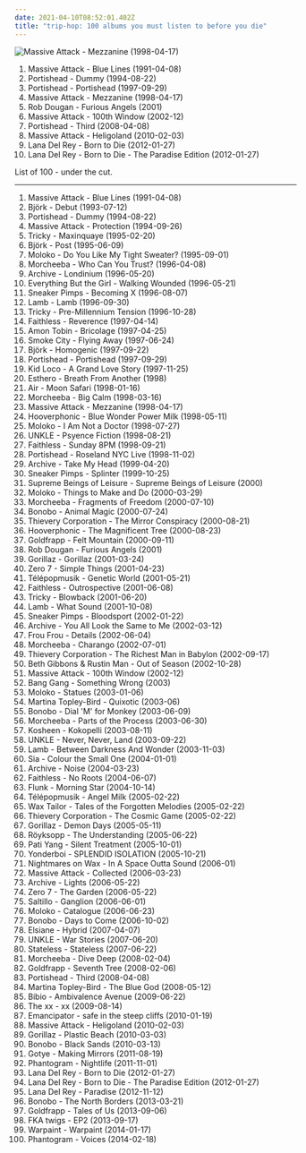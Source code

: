 ```yaml
---
date: 2021-04-10T08:52:01.402Z
title: "trip-hop: 100 albums you must listen to before you die"
---
```

![Massive Attack - Mezzanine (1998-04-17)](http://coverartarchive.org/release/ca5504e8-71e0-4718-bfe5-a23bd98bc63b/2461165502-500.jpg "Massive Attack - Mezzanine (1998-04-17)")
<ol class="albums">
<li data-cover="http://coverartarchive.org/release/9a27363a-f565-33a3-bb1c-c55b5d24db84/2461231103-500.jpg" data-tags="trip-hop" role="button">Massive Attack - Blue Lines (1991-04-08)</li>
<li data-cover="http://coverartarchive.org/release/87888070-1b25-4830-aebc-dee490058b74/2550628489-500.jpg" data-tags="trip-hop" role="button">Portishead - Dummy (1994-08-22)</li>
<li data-cover="http://coverartarchive.org/release/1949ef16-3494-4e8d-8063-6dd230a46748/21019193322-500.jpg" data-tags="trip-hop" role="button">Portishead - Portishead (1997-09-29)</li>
<li data-cover="http://coverartarchive.org/release/ca5504e8-71e0-4718-bfe5-a23bd98bc63b/2461165502-500.jpg" data-tags="trip-hop" role="button">Massive Attack - Mezzanine (1998-04-17)</li>
<li data-cover="https://img.discogs.com/isniMsRL2XRq3oPsM1fVA2xo7Vk=/fit-in/600x601/filters:strip_icc():format(jpeg):mode_rgb():quality(90)/discogs-images/R-65770-1454768663-3762.jpeg.jpg" data-tags="electronic, trip-hop" role="button">Rob Dougan - Furious Angels (2001)</li>
<li data-cover="http://coverartarchive.org/release/715db53a-e261-3ea1-af6d-f502201a3549/3490018723-500.jpg" data-tags="trip-hop" role="button">Massive Attack - 100th Window (2002-12)</li>
<li data-cover="https://img.discogs.com/TpNNXxoWE3RgXVV8X0NzByleZVg=/fit-in/600x580/filters:strip_icc():format(jpeg):mode_rgb():quality(90)/discogs-images/R-1402425-1279007160.jpeg.jpg" data-tags="trip-hop" role="button">Portishead - Third (2008-04-08)</li>
<li data-cover="http://coverartarchive.org/release/c5646767-1459-424e-8fc9-798e6932d4dd/1235399189-500.jpg" data-tags="trip-hop" role="button">Massive Attack - Heligoland (2010-02-03)</li>
<li data-cover="http://coverartarchive.org/release/c98842dc-f272-4716-b59e-0b706e844836/28024609400-500.jpg" data-tags="baroque pop, trip-hop, alternative" role="button">Lana Del Rey - Born to Die (2012-01-27)</li>
<li data-cover="http://coverartarchive.org/release/d2ee5e04-e4f2-4c1e-92f1-89723aa51370/28023085962-500.jpg" data-tags="baroque pop, trip hop, dream pop, trip-hop, indie pop, female vocalists" role="button">Lana Del Rey - Born to Die - The Paradise Edition (2012-01-27)</li>
</ol>
List of 100 - under the cut.
<!-- more -->

_________________

<ol class="albums">
<li data-cover="http://coverartarchive.org/release/9a27363a-f565-33a3-bb1c-c55b5d24db84/2461231103-500.jpg" data-tags="trip-hop" role="button">
Massive Attack - Blue Lines (1991-04-08)
</li>
<li data-cover="http://coverartarchive.org/release/3945b500-1e03-3060-89a2-82b0938d8397/23040661690-500.jpg" data-tags="electronic, alternative" role="button">
Björk - Debut (1993-07-12)
</li>
<li data-cover="http://coverartarchive.org/release/87888070-1b25-4830-aebc-dee490058b74/2550628489-500.jpg" data-tags="trip-hop" role="button">
Portishead - Dummy (1994-08-22)
</li>
<li data-cover="https://img.discogs.com/bx-RVYzAV6uo5wGyRvpaBLNhM3Y=/fit-in/600x594/filters:strip_icc():format(jpeg):mode_rgb():quality(90)/discogs-images/R-2290435-1562913784-7220.jpeg.jpg" data-tags="trip-hop" role="button">
Massive Attack - Protection (1994-09-26)
</li>
<li data-cover="http://coverartarchive.org/release/a2780fb0-8280-3b8e-9159-81613d63f71d/1936069114-500.jpg" data-tags="trip-hop" role="button">
Tricky - Maxinquaye (1995-02-20)
</li>
<li data-cover="https://img.discogs.com/c79jKT7D51ChaH4zgcVBMAbjRGg=/fit-in/600x538/filters:strip_icc():format(jpeg):mode_rgb():quality(90)/discogs-images/R-1410907-1281931688.jpeg.jpg" data-tags="electronic, alternative" role="button">
Björk - Post (1995-06-09)
</li>
<li data-cover="https://img.discogs.com/P1aDkYbPs3UCngSPoP-eOqSMKeQ=/fit-in/600x589/filters:strip_icc():format(jpeg):mode_rgb():quality(90)/discogs-images/R-11221028-1512156805-2715.gif.jpg" data-tags="trip-hop, electronic" role="button">
Moloko - Do You Like My Tight Sweater? (1995-09-01)
</li>
<li data-cover="http://coverartarchive.org/release/9db51cd6-38f6-3b42-8ad5-559963d68f35/4221404915-500.jpg" data-tags="trip-hop" role="button">
Morcheeba - Who Can You Trust? (1996-04-08)
</li>
<li data-cover="http://coverartarchive.org/release/92170779-0baf-31f4-930d-8213c7462eac/3435477482-500.jpg" data-tags="trip-hop" role="button">
Archive - Londinium (1996-05-20)
</li>
<li data-cover="http://coverartarchive.org/release/2bb1f14a-893d-3392-839e-79838118213c/6557357686-500.jpg" data-tags="trip-hop, electronic, 90s" role="button">
Everything But the Girl - Walking Wounded (1996-05-21)
</li>
<li data-cover="http://coverartarchive.org/release/35d9659d-b728-3241-a9d9-c454b71bcff3/14779102078-500.jpg" data-tags="trip-hop" role="button">
Sneaker Pimps - Becoming X (1996-08-07)
</li>
<li data-cover="http://coverartarchive.org/release/4172b52f-6e74-4182-a101-7eac30f3bf55/2542250052-500.jpg" data-tags="trip-hop" role="button">
Lamb - Lamb (1996-09-30)
</li>
<li data-cover="http://coverartarchive.org/release/4b994ee5-38c4-4fab-bc77-83fd172a3807/4890594100-500.jpg" data-tags="trip-hop" role="button">
Tricky - Pre-Millennium Tension (1996-10-28)
</li>
<li data-cover="https://img.discogs.com/_9l6Fr6Fj84deZKo7mrWWtHQA_4=/fit-in/600x600/filters:strip_icc():format(jpeg):mode_rgb():quality(90)/discogs-images/R-1689740-1294259278.jpeg.jpg" data-tags="electronic, trip-hop" role="button">
Faithless - Reverence (1997-04-14)
</li>
<li data-cover="http://coverartarchive.org/release/a40f6fe9-aa33-45e6-a488-f49b50294c58/28455858121-500.jpg" data-tags="electronic" role="button">
Amon Tobin - Bricolage (1997-04-25)
</li>
<li data-cover="http://coverartarchive.org/release/a80dbd7d-3841-4d87-acda-58b53eb47028/5969394312-500.jpg" data-tags="chillout, trip-hop, downtempo" role="button">
Smoke City - Flying Away (1997-06-24)
</li>
<li data-cover="http://coverartarchive.org/release/7a2ad97a-55e9-48a4-953b-45ddc10f7f0f/3778603775-500.jpg" data-tags="electronic, alternative" role="button">
Björk - Homogenic (1997-09-22)
</li>
<li data-cover="http://coverartarchive.org/release/1949ef16-3494-4e8d-8063-6dd230a46748/21019193322-500.jpg" data-tags="trip-hop" role="button">
Portishead - Portishead (1997-09-29)
</li>
<li data-cover="http://coverartarchive.org/release/c81ded29-9054-4c15-9e6c-72a12cc41ea1/17720852193-500.jpg" data-tags="downtempo, chillout, trip-hop" role="button">
Kid Loco - A Grand Love Story (1997-11-25)
</li>
<li data-cover="https://img.discogs.com/XMY4ZtiuNErL1mPBnUuOi4CiN6g=/fit-in/600x600/filters:strip_icc():format(jpeg):mode_rgb():quality(90)/discogs-images/R-13711-1180502340.jpeg.jpg" data-tags="trip-hop" role="button">
Esthero - Breath From Another (1998)
</li>
<li data-cover="http://coverartarchive.org/release/4c55906c-349b-362d-922e-956762912b42/1257682386-500.jpg" data-tags="electronic, chillout" role="button">
Air - Moon Safari (1998-01-16)
</li>
<li data-cover="http://coverartarchive.org/release/0c0f9ff9-0b07-4d12-8978-6522601eca9d/2328143152-500.jpg" data-tags="trip-hop" role="button">
Morcheeba - Big Calm (1998-03-16)
</li>
<li data-cover="http://coverartarchive.org/release/ca5504e8-71e0-4718-bfe5-a23bd98bc63b/2461165502-500.jpg" data-tags="trip-hop" role="button">
Massive Attack - Mezzanine (1998-04-17)
</li>
<li data-cover="http://coverartarchive.org/release/4a8694b0-3377-43ac-92d1-7ce4c2888b28/5742999682-500.jpg" data-tags="trip-hop, electronic" role="button">
Hooverphonic - Blue Wonder Power Milk (1998-05-11)
</li>
<li data-cover="http://coverartarchive.org/release/994207cd-403e-3d5f-9149-1299390545ae/16038719610-500.jpg" data-tags="trip-hop, electronic" role="button">
Moloko - I Am Not a Doctor (1998-07-27)
</li>
<li data-cover="https://img.discogs.com/Kbzc-pUTQrxLWHcbM20uuukPyfg=/fit-in/600x604/filters:strip_icc():format(jpeg):mode_rgb():quality(90)/discogs-images/R-1071075-1189923687.jpeg.jpg" data-tags="trip-hop" role="button">
UNKLE - Psyence Fiction (1998-08-21)
</li>
<li data-cover="http://coverartarchive.org/release/768bb870-b958-49e9-a87b-a695b67aec1b/14288438323-500.jpg" data-tags="electronic, faithless" role="button">
Faithless - Sunday 8PM (1998-09-21)
</li>
<li data-cover="http://coverartarchive.org/release/b9d8f801-2d64-3f82-b238-a44bb333851a/7332788785-500.jpg" data-tags="trip-hop" role="button">
Portishead - Roseland NYC Live (1998-11-02)
</li>
<li data-cover="http://coverartarchive.org/release/c71ece7f-abc4-460d-8ab3-efb25bc64b94/15909498814-500.jpg" data-tags="trip-hop" role="button">
Archive - Take My Head (1999-04-20)
</li>
<li data-cover="http://coverartarchive.org/release/7888bab9-8d78-4838-bd79-ddff8e6f4f51/5539916130-500.jpg" data-tags="trip-hop" role="button">
Sneaker Pimps - Splinter (1999-10-25)
</li>
<li data-cover="https://img.discogs.com/YCFztdICySQEZ6VJPuQmnF_7joE=/fit-in/600x595/filters:strip_icc():format(jpeg):mode_rgb():quality(90)/discogs-images/R-50408-1264860782.jpeg.jpg" data-tags="trip-hop, uutta jazzia, acid lounge, smooth lounge, jazzy female vocal, serve chilled, jazzy flavoured, downtempo influences, vocal-lounge, city lounge, vocal downtempo, my-love, acoustic groove, chillout downtempo, lounge downtempo, jazz-trip, alternative lounge, genre: downtempo, lounge chill, lounge-tech, smoothly sexy sounding, groove lounge, electronic lounge jazz, lounge electronic, lounge uptempo, my lounge room, sweet downtempo, ouahhhhh, tropcool, chillounge1, chill chill, jazzy vibes, lounge at home two, lounge at home tres, chillair, 1st vine, awesome downtempo, epic lounge, genre:downtempo, sexy sounding, uuta jazzia, uutta jazziz" role="button">
Supreme Beings of Leisure - Supreme Beings of Leisure (2000)
</li>
<li data-cover="http://coverartarchive.org/release/cb2f7805-4bed-329f-ac6a-f997548b64c8/16909148808-500.jpg" data-tags="electronic, trip-hop" role="button">
Moloko - Things to Make and Do (2000-03-29)
</li>
<li data-cover="http://coverartarchive.org/release/cb385717-9392-414f-b271-534663cad5b1/5258564363-500.jpg" data-tags="trip-hop, electronic, downtempo" role="button">
Morcheeba - Fragments of Freedom (2000-07-10)
</li>
<li data-cover="http://coverartarchive.org/release/040fccf3-f78e-40ff-8584-dcb022f539e7/3516392955-500.jpg" data-tags="downtempo, trip-hop" role="button">
Bonobo - Animal Magic (2000-07-24)
</li>
<li data-cover="https://img.discogs.com/g3vi5x1JYbjTD8eb51HI2FpxOxo=/fit-in/600x596/filters:strip_icc():format(jpeg):mode_rgb():quality(90)/discogs-images/R-13764-1334923424.jpeg.jpg" data-tags="chillout, trip-hop, downtempo" role="button">
Thievery Corporation - The Mirror Conspiracy (2000-08-21)
</li>
<li data-cover="http://coverartarchive.org/release/6d2317a8-c9f5-413e-a154-5690a4a0d4fd/25350299399-500.jpg" data-tags="trip-hop" role="button">
Hooverphonic - The Magnificent Tree (2000-08-23)
</li>
<li data-cover="http://coverartarchive.org/release/a9c71b51-ad11-436e-b759-9f23c324433a/5128575556-500.jpg" data-tags="trip-hop, electronic" role="button">
Goldfrapp - Felt Mountain (2000-09-11)
</li>
<li data-cover="https://img.discogs.com/isniMsRL2XRq3oPsM1fVA2xo7Vk=/fit-in/600x601/filters:strip_icc():format(jpeg):mode_rgb():quality(90)/discogs-images/R-65770-1454768663-3762.jpeg.jpg" data-tags="electronic, trip-hop" role="button">
Rob Dougan - Furious Angels (2001)
</li>
<li data-cover="http://coverartarchive.org/release/910cdb82-4237-4a10-a6f3-7795d6f297e6/3778768750-500.jpg" data-tags="alternative, electronic" role="button">
Gorillaz - Gorillaz (2001-03-24)
</li>
<li data-cover="http://coverartarchive.org/release/492ba46b-0c4b-48c6-8dae-162058dc95e9/12184142601-500.jpg" data-tags="chillout, downtempo" role="button">
Zero 7 - Simple Things (2001-04-23)
</li>
<li data-cover="http://coverartarchive.org/release/51622cb0-251f-4cf8-8e1c-79a27c340e24/4049466485-500.jpg" data-tags="electronic, chillout, downtempo, trip-hop" role="button">
Télépopmusik - Genetic World (2001-05-21)
</li>
<li data-cover="http://coverartarchive.org/release/86064722-1df6-3ade-ae5f-30cb7542c7a9/28689862312-500.jpg" data-tags="electronic" role="button">
Faithless - Outrospective (2001-06-08)
</li>
<li data-cover="https://img.discogs.com/PGUuH0Vf9pSYFpNUt1bjQ_iyT6k=/fit-in/508x500/filters:strip_icc():format(jpeg):mode_rgb():quality(90)/discogs-images/R-2252237-1342980339-4303.jpeg.jpg" data-tags="trip-hop" role="button">
Tricky - Blowback (2001-06-20)
</li>
<li data-cover="http://coverartarchive.org/release/e0e5d44b-6995-320f-8fdc-8eaf0a0b90e4/8432483528-500.jpg" data-tags="trip-hop" role="button">
Lamb - What Sound (2001-10-08)
</li>
<li data-cover="https://img.discogs.com/lU8JOpVOHgwTfqSW8uc0IhKzrUM=/fit-in/553x482/filters:strip_icc():format(jpeg):mode_rgb():quality(90)/discogs-images/R-1290388-1206828056.jpeg.jpg" data-tags="trip-hop" role="button">
Sneaker Pimps - Bloodsport (2002-01-22)
</li>
<li data-cover="http://coverartarchive.org/release/7c620cc8-b21f-4a9a-aade-236d952362ab/9476189376-500.jpg" data-tags="trip-hop" role="button">
Archive - You All Look the Same to Me (2002-03-12)
</li>
<li data-cover="https://img.discogs.com/daq5ZWT8FClVsv-3G5seTAS3fUk=/fit-in/600x600/filters:strip_icc():format(jpeg):mode_rgb():quality(90)/discogs-images/R-221364-1144835058.jpeg.jpg" data-tags="female vocalists, electronic" role="button">
Frou Frou - Details (2002-06-04)
</li>
<li data-cover="https://img.discogs.com/aZ43XFv17lKf2kNgfR7SQWhQRjA=/fit-in/586x600/filters:strip_icc():format(jpeg):mode_rgb():quality(90)/discogs-images/R-1690290-1505163356-4965.jpeg.jpg" data-tags="trip-hop, downtempo" role="button">
Morcheeba - Charango (2002-07-01)
</li>
<li data-cover="http://coverartarchive.org/release/1770ef1b-d12b-4b23-b594-a3d471c3d600/8933157864-500.jpg" data-tags="chillout, downtempo, lounge" role="button">
Thievery Corporation - The Richest Man in Babylon (2002-09-17)
</li>
<li data-cover="http://coverartarchive.org/release/d6dfec82-bdcc-4e05-9d8e-7666f9e74c0b/14023327941-500.jpg" data-tags="female vocalists, trip-hop" role="button">
Beth Gibbons & Rustin Man - Out of Season (2002-10-28)
</li>
<li data-cover="http://coverartarchive.org/release/715db53a-e261-3ea1-af6d-f502201a3549/3490018723-500.jpg" data-tags="trip-hop" role="button">
Massive Attack - 100th Window (2002-12)
</li>
<li data-cover="http://coverartarchive.org/release/994e2eae-daf6-4428-a109-08ee24226397/7204386247-500.jpg" data-tags="trip-hop, icelandic" role="button">
Bang Gang - Something Wrong (2003)
</li>
<li data-cover="http://coverartarchive.org/release/d1e2c91c-a52f-4d06-8638-c2dea9e7e154/15265703897-500.jpg" data-tags="electronic, trip-hop" role="button">
Moloko - Statues (2003-01-06)
</li>
<li data-cover="http://coverartarchive.org/release/aa4f112b-51b1-435d-9af1-17ec12921914/28543973353-500.jpg" data-tags="trip-hop, soul" role="button">
Martina Topley-Bird - Quixotic (2003-06)
</li>
<li data-cover="http://coverartarchive.org/release/1cabe5e4-bdef-44b6-9977-934ed3c778a2/21974193733-500.jpg" data-tags="downtempo" role="button">
Bonobo - Dial 'M' for Monkey (2003-06-09)
</li>
<li data-cover="http://coverartarchive.org/release/e0cd2528-ed2e-3f74-bcda-8c7e97e9f221/21326685665-500.jpg" data-tags="chillout, trip-hop, morcheeba" role="button">
Morcheeba - Parts of the Process (2003-06-30)
</li>
<li data-cover="http://coverartarchive.org/release/0b41ec2e-083a-3b56-ac79-88ecce303214/14359156369-500.jpg" data-tags="electronic, trip-hop" role="button">
Kosheen - Kokopelli (2003-08-11)
</li>
<li data-cover="http://coverartarchive.org/release/65ae7726-7129-4456-ac20-e3e0e84e1f05/26300515610-500.jpg" data-tags="trip-hop" role="button">
UNKLE - Never, Never, Land (2003-09-22)
</li>
<li data-cover="http://coverartarchive.org/release/b2b78290-b041-4cdb-8355-7f8090ff7485/21687038310-500.jpg" data-tags="trip-hop" role="button">
Lamb - Between Darkness And Wonder (2003-11-03)
</li>
<li data-cover="http://coverartarchive.org/release/6ca7f4c7-e62c-4bc6-97cd-04b25f90b512/8250118267-500.jpg" data-tags="chillout, sia, female vocalists" role="button">
Sia - Colour the Small One (2004-01-01)
</li>
<li data-cover="http://coverartarchive.org/release/096bfa52-c298-4a55-a663-ce2da11448ba/28674249434-500.jpg" data-tags="trip-hop" role="button">
Archive - Noise (2004-03-23)
</li>
<li data-cover="http://coverartarchive.org/release/2cb4445f-89dc-3d9c-aed3-492ab8607a1e/12144097523-500.jpg" data-tags="electronic, trip-hop" role="button">
Faithless - No Roots (2004-06-07)
</li>
<li data-cover="http://coverartarchive.org/release/7b61a0be-2648-4157-8248-135d3c2772d6/7851637035-500.jpg" data-tags="chillout" role="button">
Flunk - Morning Star (2004-10-14)
</li>
<li data-cover="http://coverartarchive.org/release/90e011e2-1a3b-483c-9684-355601689c0f/8050276606-500.jpg" data-tags="trip-hop, electronic, chillout, electronica" role="button">
Télépopmusik - Angel Milk (2005-02-22)
</li>
<li data-cover="http://coverartarchive.org/release/08b99cb1-7769-472c-a908-496fd3b7a76d/2220650980-500.jpg" data-tags="electronic, turntablism, trip-hop" role="button">
Wax Tailor - Tales of the Forgotten Melodies (2005-02-22)
</li>
<li data-cover="http://coverartarchive.org/release/91af6753-4ef5-46b3-9fed-f51f1af23302/3974894022-500.jpg" data-tags="downtempo" role="button">
Thievery Corporation - The Cosmic Game (2005-02-22)
</li>
<li data-cover="http://coverartarchive.org/release/ad0a377b-6c7c-30ff-921d-a47edae073e2/6436408454-500.jpg" data-tags="alternative, electronic" role="button">
Gorillaz - Demon Days (2005-05-11)
</li>
<li data-cover="http://coverartarchive.org/release/1a4c78f8-ec49-30cb-97ee-cf64a95d0e12/4483613510-500.jpg" data-tags="electronic" role="button">
Röyksopp - The Understanding (2005-06-22)
</li>
<li data-cover="https://img.discogs.com/wGPXjhM9s0n64Jl-9DR16diSS8Y=/fit-in/600x589/filters:strip_icc():format(jpeg):mode_rgb():quality(90)/discogs-images/R-887196-1178185061.jpeg.jpg" data-tags="trip-hop" role="button">
Pati Yang - Silent Treatment (2005-10-01)
</li>
<li data-cover="http://coverartarchive.org/release/4f59c5f9-10f2-4a7e-bbad-1a9ba66cfd58/26309277066-500.jpg" data-tags="trip-hop, downtempo" role="button">
Yonderboi - SPLENDID ISOLATION (2005-10-21)
</li>
<li data-cover="http://coverartarchive.org/release/ae6389a7-cd8c-3e62-8db1-1b9a9e6e27b9/4394479901-500.jpg" data-tags="downtempo, chillout" role="button">
Nightmares on Wax - In A Space Outta Sound (2006-01)
</li>
<li data-cover="http://coverartarchive.org/release/4447a8b7-439c-434e-9937-34231d4eb7cd/3840466846-500.jpg" data-tags="trip-hop" role="button">
Massive Attack - Collected (2006-03-23)
</li>
<li data-cover="http://coverartarchive.org/release/691334cc-d563-4ed8-aac0-0842e75af86f/918538186-500.jpg" data-tags="electronic, trip-hop" role="button">
Archive - Lights (2006-05-22)
</li>
<li data-cover="https://via.placeholder.com/450" data-tags="chillout" role="button">
Zero 7 - The Garden (2006-05-22)
</li>
<li data-cover="https://img.discogs.com/YKBuZi5tKmnnPPk83hQMeRvvsis=/fit-in/600x600/filters:strip_icc():format(jpeg):mode_rgb():quality(90)/discogs-images/R-654304-1170195233.jpeg.jpg" data-tags="trip-hop, downtempo" role="button">
Saltillo - Ganglion (2006-06-01)
</li>
<li data-cover="http://coverartarchive.org/release/0526cd89-0e9f-4fd1-bf29-c349091396f4/15207616068-500.jpg" data-tags="electronic, trip-hop, female vocalists" role="button">
Moloko - Catalogue (2006-06-23)
</li>
<li data-cover="http://coverartarchive.org/release/6e99b4b6-42ca-4187-8249-68edaed60fe5/10340005308-500.jpg" data-tags="electronic, downtempo, trip-hop, chillout" role="button">
Bonobo - Days to Come (2006-10-02)
</li>
<li data-cover="http://coverartarchive.org/release/5a2161b8-0ce9-4452-812e-94d0b40d2c01/15293691504-500.jpg" data-tags="trip-hop" role="button">
Elsiane - Hybrid (2007-04-07)
</li>
<li data-cover="http://coverartarchive.org/release/176834c5-0a32-31b1-aa5e-ada3037202e5/22417025585-500.jpg" data-tags="trip-hop, electronic" role="button">
UNKLE - War Stories (2007-06-20)
</li>
<li data-cover="http://coverartarchive.org/release/3e23b9fc-89c4-48c4-b1d3-bd26122c628d/11720822356-500.jpg" data-tags="trip-hop, electronic" role="button">
Stateless - Stateless (2007-06-22)
</li>
<li data-cover="http://coverartarchive.org/release/a188e6af-c574-4702-972d-1942eeb9cf8b/4196199949-500.jpg" data-tags="trip-hop" role="button">
Morcheeba - Dive Deep (2008-02-04)
</li>
<li data-cover="https://img.discogs.com/73mAPAbvKt1kGGKSDvi5DG3ow9k=/fit-in/600x595/filters:strip_icc():format(jpeg):mode_rgb():quality(90)/discogs-images/R-7625635-1445709296-7336.jpeg.jpg" data-tags="female vocalists, downtempo, trip-hop" role="button">
Goldfrapp - Seventh Tree (2008-02-06)
</li>
<li data-cover="https://img.discogs.com/TpNNXxoWE3RgXVV8X0NzByleZVg=/fit-in/600x580/filters:strip_icc():format(jpeg):mode_rgb():quality(90)/discogs-images/R-1402425-1279007160.jpeg.jpg" data-tags="trip-hop" role="button">
Portishead - Third (2008-04-08)
</li>
<li data-cover="http://coverartarchive.org/release/62697c3d-e746-47cd-b841-e3885d5c90fc/7857000422-500.jpg" data-tags="trip-hop, downtempo, soul" role="button">
Martina Topley-Bird - The Blue God (2008-05-12)
</li>
<li data-cover="https://img.discogs.com/7Q19HQREynIVkQxS6HzNd3gDI7w=/fit-in/600x600/filters:strip_icc():format(jpeg):mode_rgb():quality(90)/discogs-images/R-2735449-1405398601-5788.jpeg.jpg" data-tags="idm, folk, experimental, contemporary folk, abstract hip hop" role="button">
Bibio - Ambivalence Avenue (2009-06-22)
</li>
<li data-cover="http://coverartarchive.org/release/2d9f9aac-1884-3939-a3b7-01437151e495/7167631451-500.jpg" data-tags="indie" role="button">
The xx - xx (2009-08-14)
</li>
<li data-cover="http://coverartarchive.org/release/47f2833f-f125-4a8c-8a10-a3fddf16c2b8/1772748552-500.jpg" data-tags="downtempo" role="button">
Emancipator - safe in the steep cliffs (2010-01-19)
</li>
<li data-cover="http://coverartarchive.org/release/c5646767-1459-424e-8fc9-798e6932d4dd/1235399189-500.jpg" data-tags="trip-hop" role="button">
Massive Attack - Heligoland (2010-02-03)
</li>
<li data-cover="http://coverartarchive.org/release/cc91709d-4a15-3d62-91e8-25a1464950fd/9935228575-500.jpg" data-tags="alternative" role="button">
Gorillaz - Plastic Beach (2010-03-03)
</li>
<li data-cover="http://coverartarchive.org/release/5cfd09c6-d8df-4a03-9811-907b2ffadbda/6194655124-500.jpg" data-tags="downtempo, trip-hop, electronic" role="button">
Bonobo - Black Sands (2010-03-13)
</li>
<li data-cover="https://img.discogs.com/FJT4JjiaFBDBDCUdKj3ouXuus3M=/fit-in/293x293/filters:strip_icc():format(jpeg):mode_rgb():quality(90)/discogs-images/R-3069528-1314275965.jpeg.jpg" data-tags="indie, electronic" role="button">
Gotye - Making Mirrors (2011-08-19)
</li>
<li data-cover="http://coverartarchive.org/release/36658539-f440-4696-b80f-3365d4cac746/6164467859-500.jpg" data-tags="trip-hop, indie, experimental, indie rock, indietronica, shoegaze, dream pop, neo-psychedelia, electronic rock, newgaze, my gang 11, de cumparat" role="button">
Phantogram - Nightlife (2011-11-01)
</li>
<li data-cover="http://coverartarchive.org/release/c98842dc-f272-4716-b59e-0b706e844836/28024609400-500.jpg" data-tags="baroque pop, trip-hop, alternative" role="button">
Lana Del Rey - Born to Die (2012-01-27)
</li>
<li data-cover="http://coverartarchive.org/release/d2ee5e04-e4f2-4c1e-92f1-89723aa51370/28023085962-500.jpg" data-tags="baroque pop, trip hop, dream pop, trip-hop, indie pop, female vocalists" role="button">
Lana Del Rey - Born to Die - The Paradise Edition (2012-01-27)
</li>
<li data-cover="http://coverartarchive.org/release/d47f2080-8c2a-4f20-b81f-9dad7c2c84fc/2570423040-500.jpg" data-tags="dream pop, trip-hop, alternative" role="button">
Lana Del Rey - Paradise (2012-11-12)
</li>
<li data-cover="https://img.discogs.com/CQRfbzNYKpXll6yBUz1Ky6WKVjM=/fit-in/600x603/filters:strip_icc():format(jpeg):mode_rgb():quality(90)/discogs-images/R-4349387-1473869117-8469.jpeg.jpg" data-tags="downtempo" role="button">
Bonobo - The North Borders (2013-03-21)
</li>
<li data-cover="http://coverartarchive.org/release/6b18b30a-e578-41eb-8d3d-1ff4a6a22d9d/12859926570-500.jpg" data-tags="trip-hop, electronic, chamber pop, art pop" role="button">
Goldfrapp - Tales of Us (2013-09-06)
</li>
<li data-cover="http://coverartarchive.org/release/d9e9ec1a-8f79-4b92-8e43-da6603a43e34/5253500057-500.jpg" data-tags="trip-hop, electronic" role="button">
FKA twigs - EP2 (2013-09-17)
</li>
<li data-cover="http://coverartarchive.org/release/cbe0a818-aac1-45b4-9ca5-8f19d5666273/5966164242-500.jpg" data-tags="indie, dream pop, trip-hop, shoegaze, psychedelic rock, neo-psychedelia" role="button">
Warpaint - Warpaint (2014-01-17)
</li>
<li data-cover="http://coverartarchive.org/release/192ef3d0-9f54-426c-9485-b867c7d3798b/6482224398-500.jpg" data-tags="indie pop, trip-hop, alternative" role="button">
Phantogram - Voices (2014-02-18)
</li>
</ol>
